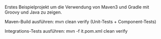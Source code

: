 Erstes Beispielprojekt um die Verwendung von Maven3 und Gradle mit Groovy und Java zu zeigen.

Maven-Build ausführen: mvn clean verify (Unit-Tests + Component-Tests)

Integrations-Tests ausführen: mvn -f it.pom.xml clean verify